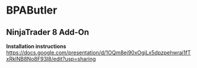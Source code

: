 # BPAButler
## NinjaTrader 8 Add-On

**Installation instructions**
https://docs.google.com/presentation/d/1OQm8ej90xOgiLx5dpzpehwrai1fTxRklNB8No8F93I8/edit?usp=sharing

